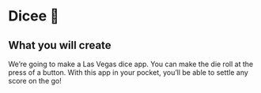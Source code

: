 

# Dicee 🎲



## What you will create

We’re going to make a Las Vegas dice app. You can make the die roll at the press of a button. With this app in your pocket, you’ll be able to settle any score on the go!




